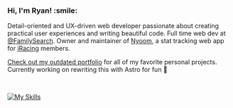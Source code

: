 <h3><b>Hi, I'm Ryan! :smile:</b></h3>

Detail-oriented and UX-driven web developer passionate about creating practical user experiences and writing beautiful code. Full time web dev at <a href="https://github.com/familysearch" target="_blank">@FamilySearch</a>. Owner and maintainer of [Nyoom](https://nyoom.app), a stat tracking web app for [iRacing](https://iracing.com) members.

<a href="https://ryanbey.github.io/portfolio/" target="_blank">Check out my outdated portfolio</a> for all of my favorite personal projects. Currently working on rewriting this with Astro for fun 🚀

<br />

[![My Skills](https://skillicons.dev/icons?i=react,nextjs,astro,ts,js,html,css,scss,cypress,jest)](https://skillicons.dev)
